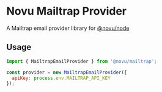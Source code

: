 # Novu Mailtrap Provider

A Mailtrap email provider library for [@novu/node](https://github.com/novuhq/novu)

## Usage

```javascript
import { MailtrapEmailProvider } from '@novu/mailtrap';

const provider = new MailtrapEmailProvider({
  apiKey: process.env.MAILTRAP_API_KEY
});
```
